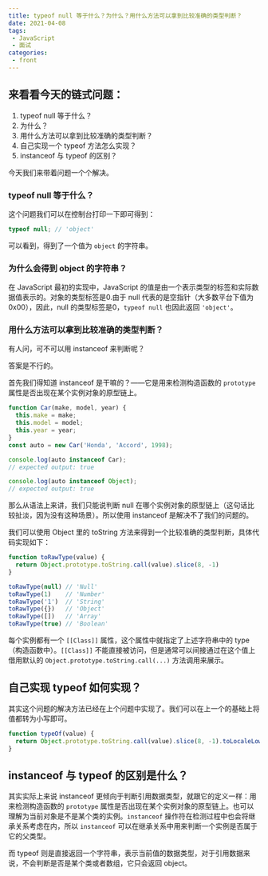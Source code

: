 ```yaml
---
title: typeof null 等于什么？为什么？用什么方法可以拿到比较准确的类型判断？
date: 2021-04-08
tags:
 - JavaScript
 - 面试
categories:
 - front
---
```


## 来看看今天的链式问题：
1. typeof null 等于什么？
2. 为什么？
3. 用什么方法可以拿到比较准确的类型判断？
4. 自己实现一个 typeof 方法怎么实现？
5. instanceof 与 typeof 的区别？

今天我们来带着问题一个个解决。

### typeof null 等于什么？

这个问题我们可以在控制台打印一下即可得到：

```js
typeof null; // 'object'
```

可以看到，得到了一个值为 `object` 的字符串。

### 为什么会得到 object 的字符串？

在 JavaScript 最初的实现中，JavaScript 的值是由一个表示类型的标签和实际数据值表示的。对象的类型标签是0.由于 null 代表的是空指针（大多数平台下值为 0x00），因此，null 的类型标签是0，`typeof null` 也因此返回 `'object'`。

### 用什么方法可以拿到比较准确的类型判断？

有人问，可不可以用 instanceof 来判断呢？

答案是不行的。

首先我们得知道 instanceof 是干嘛的？——它是用来检测构造函数的 `prototype` 属性是否出现在某个实例对象的原型链上。

```js
function Car(make, model, year) {
  this.make = make;
  this.model = model;
  this.year = year;
}
const auto = new Car('Honda', 'Accord', 1998);

console.log(auto instanceof Car);
// expected output: true

console.log(auto instanceof Object);
// expected output: true

```

那么从语法上来讲，我们只能说判断 null 在哪个实例对象的原型链上（这句话比较扯淡，因为没有这种场景）。所以使用 instanceof 是解决不了我们的问题的。

我们可以使用 Object 里的 toString 方法来得到一个比较准确的类型判断，具体代码实现如下：

```js
function toRawType(value) {
  return Object.prototype.toString.call(value).slice(8, -1)
}

toRawType(null) // 'Null'
toRawType(1)    // 'Number'
toRawType('1')  // 'String'
toRawType({})   // 'Object'
toRawType([])   // 'Array'
toRawType(true) // 'Boolean'
```

每个实例都有一个 `[[Class]]` 属性，这个属性中就指定了上述字符串中的 type（构造函数中）。`[[Class]]` 不能直接被访问，但是通常可以间接通过在这个值上借用默认的 `Object.prototype.toString.call(...)` 方法调用来展示。

## 自己实现 typeof 如何实现？

其实这个问题的解决方法已经在上个问题中实现了。我们可以在上一个的基础上将值都转为小写即可。

```js
function typeOf(value) {
  return Object.prototype.toString.call(value).slice(8, -1).toLocaleLowerCase()
}
```

## instanceof 与 typeof 的区别是什么？

其实实际上来说 instanceof 更倾向于判断引用数据类型，就跟它的定义一样：用来检测构造函数的 `prototype` 属性是否出现在某个实例对象的原型链上。也可以理解为当前对象是不是某个类的实例。`instanceof` 操作符在检测过程中也会将继承关系考虑在内，所以 `instanceof` 可以在继承关系中用来判断一个实例是否属于它的父类型。

而 typeof 则是直接返回一个字符串，表示当前值的数据类型，对于引用数据来说，不会判断是否是某个类或者数组，它只会返回 object。